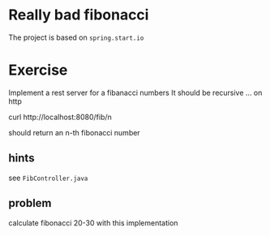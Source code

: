 # Really bad fibonacci

The project is based on `spring.start.io`


# Exercise

Implement a rest server for a  fibanacci numbers
It should be recursive ... on http




curl http://localhost:8080/fib/n

should return an n-th fibonacci number  


## hints

see `FibController.java`


## problem

calculate fibonacci 20-30 with this implementation